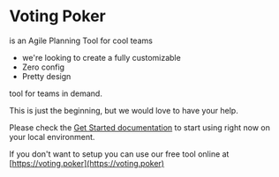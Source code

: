 # Voting Poker

is an Agile Planning Tool for cool teams

- we're looking to create a fully customizable
- Zero config
- Pretty design

tool for teams in demand.

This is just the beginning, but we would love to have your help.

Please check the [Get Started documentation](docs/getting-started.md) to start using right now on your local environment.

If you don't want to setup you can use our free tool online at [https://voting.poker](https://voting.poker)